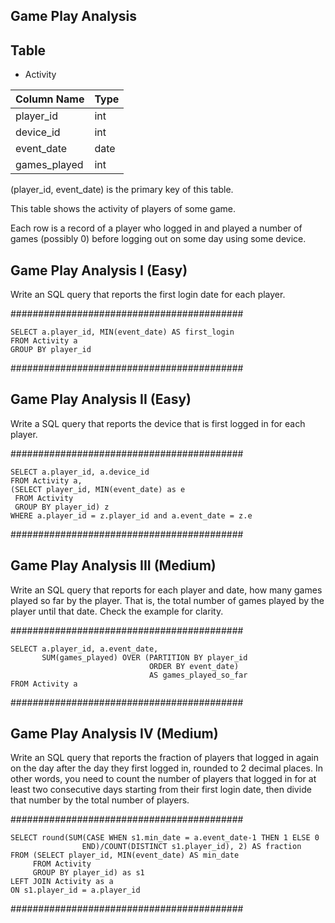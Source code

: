 ## Game Play Analysis 

## Table 

* Activity

| Column Name  | Type    |
---- | ---
| player_id    | int     |
| device_id    | int     |
| event_date   | date    |
| games_played | int     |

(player_id, event_date) is the primary key of this table.

This table shows the activity of players of some game.

Each row is a record of a player who logged in and played a number of games (possibly 0) before logging out on some day using some device.

## Game Play Analysis I (Easy)

Write an SQL query that reports the first login date for each player.

##########################################
```
SELECT a.player_id, MIN(event_date) AS first_login
FROM Activity a 
GROUP BY player_id
```
##########################################

## Game Play Analysis II (Easy)

Write a SQL query that reports the device that is first logged in for each player.

##########################################
```
SELECT a.player_id, a.device_id
FROM Activity a,
(SELECT player_id, MIN(event_date) as e 
 FROM Activity 
 GROUP BY player_id) z
WHERE a.player_id = z.player_id and a.event_date = z.e
```
##########################################

## Game Play Analysis III (Medium)

Write an SQL query that reports for each player and date, how many games played so far by the player. That is, the total number of games played by the player until that date. Check the example for clarity.

##########################################
```
SELECT a.player_id, a.event_date, 
       SUM(games_played) OVER (PARTITION BY player_id 
                               ORDER BY event_date)
                               AS games_played_so_far 
FROM Activity a 
```
##########################################

## Game Play Analysis IV (Medium)

Write an SQL query that reports the fraction of players that logged in again on the day after the day they first logged in, rounded to 2 decimal places. In other words, you need to count the number of players that logged in for at least two consecutive days starting from their first login date, then divide that number by the total number of players.

##########################################
```
SELECT round(SUM(CASE WHEN s1.min_date = a.event_date-1 THEN 1 ELSE 0 
                END)/COUNT(DISTINCT s1.player_id), 2) AS fraction
FROM (SELECT player_id, MIN(event_date) AS min_date
     FROM Activity
     GROUP BY player_id) as s1
LEFT JOIN Activity as a 
ON s1.player_id = a.player_id
```
##########################################
